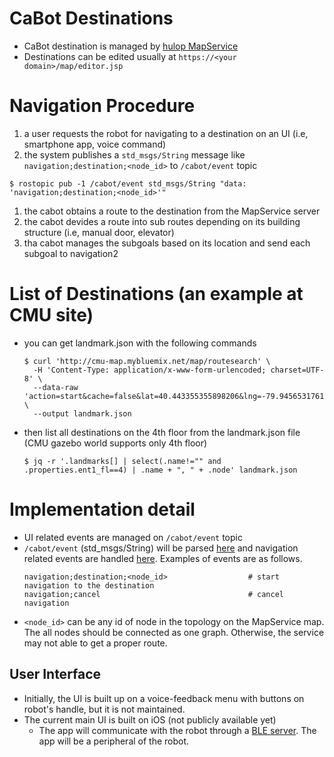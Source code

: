 # CaBot Destinations

- CaBot destination is managed by [hulop MapService](https://github.com/hulop/MapService)
- Destinations can be edited usually at `https://<your domain>/map/editor.jsp`


# Navigation Procedure

1. a user requests the robot for navigating to a destination on an UI (i.e, smartphone app, voice command)
1. the system publishes a `std_msgs/String` message like `navigation;destination;<node_id>` to `/cabot/event` topic
  ```
  $ rostopic pub -1 /cabot/event std_msgs/String "data: 'navigation;destination;<node_id>'"
  ```
1. the cabot obtains a route to the destination from the MapService server
1. the cabot devides a route into sub routes depending on its building structure (i.e, manual door, elevator)
1. tha cabot manages the subgoals based on its location and send each subgoal to navigation2


# List of Destinations (an example at CMU site)

- you can get landmark.json with the following commands
  ```
  $ curl 'http://cmu-map.mybluemix.net/map/routesearch' \
    -H 'Content-Type: application/x-www-form-urlencoded; charset=UTF-8' \
    --data-raw 'action=start&cache=false&lat=40.443355355898206&lng=-79.94565317615195&dist=500&user=test&lang=en' \
    --output landmark.json
  ```
- then list all destinations on the 4th floor from the landmark.json file (CMU gazebo world supports only 4th floor)
  ```
  $ jq -r '.landmarks[] | select(.name!="" and .properties.ent1_fl==4) | .name + ", " + .node' landmark.json
  ```

# Implementation detail
- UI related events are managed on `/cabot/event` topic
- `/cabot/event` (std_msgs/String) will be parsed [here](https://github.com/CMU-cabot/cabot/blob/a8a77f48d23fcb83d2bf5b80a0a567f9ccd91bc6/cabot_ui/src/cabot_ui_manager.py#L198) and navigation related events are handled [here](https://github.com/CMU-cabot/cabot/blob/a8a77f48d23fcb83d2bf5b80a0a567f9ccd91bc6/cabot_ui/src/cabot_ui_manager.py#L282). Examples of events are as follows.
  ```
  navigation;destination;<node_id>                  # start navigation to the destination
  navigation;cancel                                 # cancel navigation
  ```
- `<node_id>` can be any id of node in the topology on the MapService map. The all nodes should be connected as one graph. Otherwise, the service may not able to get a proper route.

## User Interface
- Initially, the UI is built up on a voice-feedback menu with buttons on robot's handle, but it is not maintained.
- The current main UI is built on iOS (not publicly available yet)
  - The app will communicate with the robot through a [BLE server](https://github.com/CMU-cabot/cabot/blob/dev/cabot_ui/src/cabot_ble.py). The app will be a peripheral of the robot.